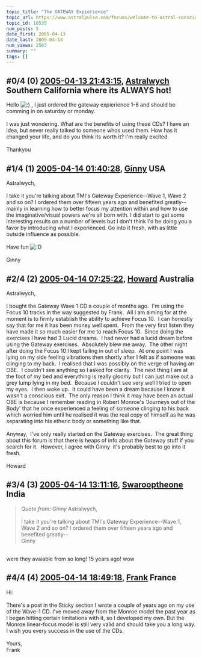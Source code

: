 ```yaml
---
topic_title: "The GATEWAY Expierience"
topic_url: https://www.astralpulse.com/forums/welcome-to-astral-consciousness!/the-gateway-expierience
topic_id: 18535
num_posts: 5
date_first: 2005-04-13
date_last: 2005-04-14
num_views: 2583
summary: ""
tags: []
---
```


## \#0/4 (0) [2005-04-13 21:43:15](https://www.astralpulse.com/forums/index.php?msg=160173), [Astralwych](https://www.astralpulse.com/forums/profile/?u=7595) Southern California where its ALWAYS hot! ##
<section>
Hello
<img alt=":)" class="smiley" src="https://www.astralpulse.com/forums/Smileys/fugue/smiley.png" title="Smiley"/>
, I just ordered the gateway expierience 1-6 and should be comming in on saturday or monday.
<br>
<br>
I was just wondering. What are the benefits of using these CDs? I have an idea, but never really talked to someone whos used them. How has it changed your life, and do you think its worth it? I'm really excited.
<br>
<br>
Thankyou
</section>

## \#1/4 (1) [2005-04-14 01:40:28](https://www.astralpulse.com/forums/index.php?msg=160193), [Ginny](https://www.astralpulse.com/forums/profile/?u=1404) USA ##
<section>
Astralwych,
<br>
<br>
I take it you're talking about TMI's Gateway Experience--Wave 1, Wave 2 and so on? I ordered them over fifteen years ago and benefited greatly--mainly in learning how to better focus my attention within and how to use the imaginative/visual powers we're all born with. I did start to get some interesting results on a number of levels but I don't think I'd be doing you a favor by introducing what I experienced. Go into it fresh, with as little outside influence as possible.
<br>
<br>
Have fun
<img alt=":D" class="smiley" src="https://www.astralpulse.com/forums/Smileys/fugue/cheesy.png" title="Cheesy"/>
<br>
<br>
Ginny
</section>

## \#2/4 (2) [2005-04-14 07:25:22](https://www.astralpulse.com/forums/index.php?msg=160225), [Howard](https://www.astralpulse.com/forums/profile/?u=2643) Australia ##
<section>
Astralwych,
<br>
<br>
I bought the Gateway Wave 1 CD a couple of months ago.  I'm using the Focus 10 tracks in the way suggested by Frank.  All I am aiming for at the moment is to firmly establish the ability to achieve Focus 10.  I can honestly say that for me it has been money well spent.  From the very first listen they have made it so much easier for me to reach Focus 10.  Since doing the exercises I have had 3 Lucid dreams.  I had never had a lucid dream before using the Gateway exercises.  Absolutely blew me away.  The other night after doing the Focus 10 I kept falling in out of sleep.  At one point I was lying on my side feeling vibrations then shortly after I felt as if someone was clinging to my back.  I realised that I was possibly on the verge of having an OBE.  I couldn't see anything so I asked for clarity.  The next thing I am at the foot of my bed and everything is really gloomy but I can just make out a grey lump lying in my bed.  Because I couldn't see very well I tried to open my eyes.  I then woke up.  It could have been a dream because I know it wasn't a conscious exit.  The only reason I think it may have been an actual OBE is because I remember reading in Robert Monroe's 'Journeys out of the Body' that he once experienced a feeling of someone clinging to his back which worried him until he realised it was the real copy of himself as he was separating into his etheric body or something like that.
<br>
<br>
Anyway,  I've only really started on the Gateway exercises.  The great thing about this forum is that there is heaps of info about the Gateway stuff if you search for it.  However, I agree with Ginny  it's probably best to go into it fresh.
<br>
<br>
Howard
</section>

## \#3/4 (3) [2005-04-14 13:11:16](https://www.astralpulse.com/forums/index.php?msg=160258), [Swarooptheone](https://www.astralpulse.com/forums/profile/?u=8185) India ##
<section>
<blockquote class="bbc_standard_quote">
 <cite>
  Quote from: Ginny
 </cite>
 Astralwych,
 <br>
 <br>
 I take it you're talking about TMI's Gateway Experience--Wave 1, Wave 2 and so on? I ordered them over fifteen years ago and benefited greatly--
 <br>
 Ginny
</blockquote>
<br>
were they avaiable from so long! 15 years ago! wow
</section>

## \#4/4 (4) [2005-04-14 18:49:18](https://www.astralpulse.com/forums/index.php?msg=160327), [Frank](https://www.astralpulse.com/forums/profile/?u=359) France ##
<section>
Hi:
<br>
<br>
There's a post in the Sticky section I wrote a couple of years ago on my use of the Wave-1 CD. I've moved away from the Monroe model the past year as I began hitting certain limitations with it, so I developed my own. But the Monroe linear-focus model is still very valid and should take you a long way. I wish you every success in the use of the CDs.
<br>
<br>
Yours,
<br>
Frank
</section>
